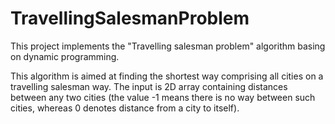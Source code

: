 # TravellingSalesmanProblem
This project implements the "Travelling salesman problem" algorithm basing on dynamic programming.

This algorithm is aimed at finding the shortest way comprising all cities on a travelling salesman way.
The input is 2D array containing distances between any two cities (the value -1 means there is no way between such cities, whereas 0 denotes distance from a city to itself).
